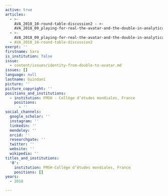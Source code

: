 ```yaml
---
active: true
articles:
  - >-
    AVA_2018_10-round-table-discussion2 - >-
    AVA_2018_09_playing-for-real-the-avatar-and-the-double-in-analytical-psychodrama
  - >-
    AVA_2018_09_playing-for-real-the-avatar-and-the-double-in-analytical-psychodrama
  - AVA_2018_10-round-table-discussion2
exerpt: ''
firstname: Sara
is_institution: false
issue:
  - content/issues/identity-from-double-to-avatar.md
issues: []
language: null
lastname: Guindani
picture: ''
picture_copyright: ''
positions_and_institutions:
  - institution: FMSH - Collège d’études mondiales, France
    positions:
      - ''
social_channels:
  google_scholar: ''
  instagram: ''
  linkedin: ''
  mendeley: ''
  orcid: ''
  researchgate: ''
  twitter: ''
  website: ''
  wikipedia: ''
titles_and_institutions:
  '0':
    institution: FMSH-Collège d’études mondiales, France
    positions: []
years:
  - 2018

---
```

